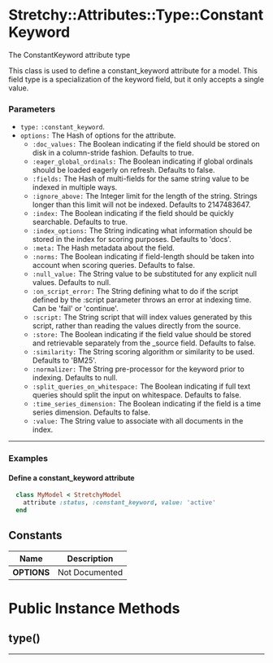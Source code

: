 # Stretchy::Attributes::Type::ConstantKeyword [](#class-Stretchy::Attributes::Type::ConstantKeyword) [](#top)
The ConstantKeyword attribute type

This class is used to define a constant_keyword attribute for a model. This field type is a specialization of the keyword field, but it only accepts a single value.

### Parameters

- `type:` `:constant_keyword`.
- `options:` The Hash of options for the attribute.
   - `:doc_values:` The Boolean indicating if the field should be stored on disk in a column-stride fashion. Defaults to true.
   - `:eager_global_ordinals:` The Boolean indicating if global ordinals should be loaded eagerly on refresh. Defaults to false.
   - `:fields:` The Hash of multi-fields for the same string value to be indexed in multiple ways.
   - `:ignore_above:` The Integer limit for the length of the string. Strings longer than this limit will not be indexed. Defaults to 2147483647.
   - `:index:` The Boolean indicating if the field should be quickly searchable. Defaults to true.
   - `:index_options:` The String indicating what information should be stored in the index for scoring purposes. Defaults to 'docs'.
   - `:meta:` The Hash metadata about the field.
   - `:norms:` The Boolean indicating if field-length should be taken into account when scoring queries. Defaults to false.
   - `:null_value:` The String value to be substituted for any explicit null values. Defaults to null.
   - `:on_script_error:` The String defining what to do if the script defined by the :script parameter throws an error at indexing time. Can be 'fail' or 'continue'.
   - `:script:` The String script that will index values generated by this script, rather than reading the values directly from the source.
   - `:store:` The Boolean indicating if the field value should be stored and retrievable separately from the _source field. Defaults to false.
   - `:similarity:` The String scoring algorithm or similarity to be used. Defaults to 'BM25'.
   - `:normalizer:` The String pre-processor for the keyword prior to indexing. Defaults to null.
   - `:split_queries_on_whitespace:` The Boolean indicating if full text queries should split the input on whitespace. Defaults to false.
   - `:time_series_dimension:` The Boolean indicating if the field is a time series dimension. Defaults to false.
   - `:value:` The String value to associate with all documents in the index.

---

### Examples

#### Define a constant_keyword attribute

```ruby
  class MyModel < StretchyModel
    attribute :status, :constant_keyword, value: 'active'
  end
```
    
## Constants
| Name | Description |
| ---- | ----------- |
| **OPTIONS[](#OPTIONS)** | Not Documented |

# Public Instance Methods

      
## type() [](#method-i-type)
         
  
        
---

